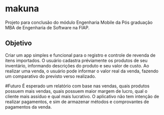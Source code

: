 # makuna

Projeto para conclusão do módulo Engenharia Mobile da Pós graduação MBA de Engenharia de Software na FIAP.

## Objetivo
Criar um app simples e funcional para o registro e controle de revenda de itens importados.
O usuário cadastra préviamente os produtos de seu inventário, informando descrições do produto e seu valor de custo.
Ao realizar uma venda, o usuário pode informar o valor real da venda, fazendo um comparativo do previsto verso realizado.

#Futuro
É esperado um relatório com base nas vendas, quais produtos possuem mais vendas, quais possuem maior margem de lucro, qual o cliente mais assíduo e qual mais lucrativo.
O aplicativo não tem intenção de realizar pagamentos, e sim de armazenar métodos e comprovantes de pagamentos da venda.

